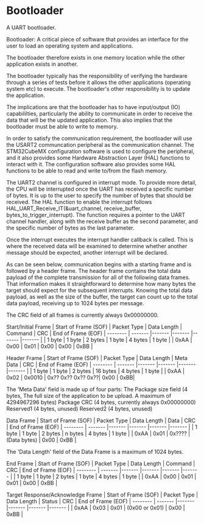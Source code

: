 # Bootloader
A UART bootloader.

Bootloader: A critical piece of software that provides an interface for the user to load an operating system and applications.

The bootloader therefore exists in one memory location while the other application exists in another.

The bootloader typically has the responsibility of verifying the hardware through a series of tests before it allows the other applications (operating system etc) to execute.
The bootloader's other responsibility is to update the application. 

The implications are that the bootloader has to have input/output (IO) capabililties, particularly the ability to communicate in order to receive the data that will be the updated application.  This also implies that the bootloader must be able to write to memory.  

In order to satisfy the communication requirement, the bootloader will use the USART2 communcation peripheral as the communication channel.  The STM32CubeMX configuration software is used to configure the peripheral, and it also provides some Hardware Abstraction Layer (HAL) functions to interact with it.  The configuration software also provides some HAL functions to be able to read and write to/from the flash memory.

The UART2 channel is configured in interrupt mode.  To provide more detail, the CPU will be interrupted once the UART has received a specific number of bytes.  It is up to the user to specify the number of bytes that should be received. The HAL function to enable the interrupt follows HAL_UART_Receive_IT(&uart_channel, receive_buffer, bytes_to_trigger_interrupt).  The function requires a pointer to the UART channel handler, along with the receive buffer as the second parameter, and the specific number of bytes as the last parameter.  

Once the interrupt executes the interrupt handler callback is called.  This is where the received data will be examined to determine whether another message should be expected, another interrupt will be declared.  

As can be seen below, communication begins with a starting frame and is followed by a header frame.  The header frame contains the total data payload of the complete transmission for all of the following data frames.  That information makes it straightforward to determine how many bytes the target should expect for the subsequent interrupts.  Knowing the total data payload, as well as the size of the buffer, the target can count up to the total data payload, receiving up to 1024 bytes per message. 

The CRC field of all frames is currently always 0x00000000.

Start/Initial Frame
| Start of Frame (SOF) | Packet Type | Data Length | Command | CRC | End of Frame (EOF)
| -------- | ------- |------- |------- |------- |------- |
| 1 byte | 1 byte | 2 bytes | 1 byte | 4 bytes | 1 byte |
| 0xAA | 0x00 | 0x01 | 0x00 | 0x00 | 0xBB |


Header Frame
| Start of Frame (SOF) | Packet Type | Data Length | Meta Data | CRC | End of Frame (EOF)
| -------- | ------- |------- |------- |------- |------- |
| 1 byte | 1 byte | 2 bytes | 16 bytes | 4 bytes | 1 byte |
| 0xAA | 0x02 | 0x0010 | 0x?? 0x?? 0x?? 0x??| 0x00 | 0xBB|

The 'Meta Data' field is made up of four parts: 
The Package size field (4 bytes, The full size of the application to be upload. A maximum of 4294967296 bytes)
Package CRC (4 bytes, currently always 0x00000000)
Reserved1 (4 bytes, unused)
Reserved2 (4 bytes, unused)

Data Frame
| Start of Frame (SOF) | Packet Type | Data Length | Data | CRC | End of Frame (EOF)
| -------- | ------- |------- |------- |------- |------- |
| 1 byte | 1 byte | 2 bytes | n bytes | 4 bytes | 1 byte |
| 0xAA | 0x01 | 0x???? | (Data bytes) | 0x00 | 0xBB |

The 'Data Length' field of the Data Frame is a maximum of 1024 bytes.

End Frame
| Start of Frame (SOF) | Packet Type | Data Length | Command | CRC | End of Frame (EOF)
| -------- | ------- |------- |------- |------- |------- |
| 1 byte | 1 byte | 2 bytes | 1 byte | 4 bytes | 1 byte |
| 0xAA | 0x00 | 0x01 | 0x01 | 0x00 | 0xBB |

Target Response/Acknowledge Frame
| Start of Frame (SOF) | Packet Type | Data Length | Status | CRC | End of Frame (EOF)
| -------- | ------- |------- |------- |------- |------- |
| 0xAA | 0x03 | 0x01 | (0x00 or 0x01) | 0x00 | 0xBB |
